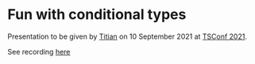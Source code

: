# Fun with conditional types

Presentation to be given by [Titian](https://github.com/dragomirtitian) on 10 September 2021 at [TSConf 2021](https://tsconf.io).


See recording [here](https://www.youtube.com/watch?v=27fL-rUXrJM&t=8023s&ab_channel=SitePen)
